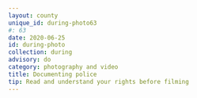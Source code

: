 ```yaml
---
layout: county 
unique_id: during-photo63
#: 63
date: 2020-06-25
id: during-photo
collection: during
advisory: do
category: photography and video
title: Documenting police
tip: Read and understand your rights before filming
---
```

